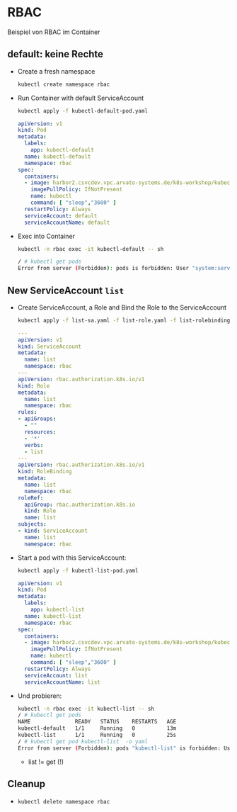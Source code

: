 # RBAC

Beispiel von RBAC im Container

## default: keine Rechte

* Create a fresh namespace
  ```bash
  kubectl create namespace rbac
  ```
* Run Container with default ServiceAccount
  ```bash
  kubectl apply -f kubectl-default-pod.yaml
  ```
  ```yaml
  apiVersion: v1
  kind: Pod
  metadata:
    labels:
      app: kubectl-default
    name: kubectl-default
    namespace: rbac
  spec:
    containers:
    - image: harbor2.csvcdev.vpc.arvato-systems.de/k8s-workshop/kubectl:1.20.0
      imagePullPolicy: IfNotPresent
      name: kubectl
      command: [ "sleep","3600" ]
    restartPolicy: Always
    serviceAccount: default
    serviceAccountName: default
  ```
* Exec into Container
  ```bash
  kubectl -n rbac exec -it kubectl-default -- sh
  ```
  ```bash
  / # kubectl get pods
  Error from server (Forbidden): pods is forbidden: User "system:serviceaccount:rbac:default" cannot list resource "pods" in API group "" in the namespace "rbac"
  ```

## New ServiceAccount `list`
* Create ServiceAccount, a Role and Bind the Role to the ServiceAccount
  ```bash
  kubectl apply -f list-sa.yaml -f list-role.yaml -f list-rolebinding.yaml
  ```
  ```yaml
  ---
  apiVersion: v1
  kind: ServiceAccount
  metadata:
    name: list
    namespace: rbac
  ---
  apiVersion: rbac.authorization.k8s.io/v1
  kind: Role
  metadata:
    name: list
    namespace: rbac
  rules:
  - apiGroups:
    - ""
    resources:
    - '*'
    verbs:
    - list
  ---
  apiVersion: rbac.authorization.k8s.io/v1
  kind: RoleBinding
  metadata:
    name: list
    namespace: rbac
  roleRef:
    apiGroup: rbac.authorization.k8s.io
    kind: Role
    name: list
  subjects:
  - kind: ServiceAccount
    name: list
    namespace: rbac
  ```
* Start a pod with this ServiceAccount:
  ```bash
  kubectl apply -f kubectl-list-pod.yaml
  ```
  ```yaml
  apiVersion: v1
  kind: Pod
  metadata:
    labels:
      app: kubectl-list
    name: kubectl-list
    namespace: rbac
  spec:
    containers:
    - image: harbor2.csvcdev.vpc.arvato-systems.de/k8s-workshop/kubectl:1.20.0
      imagePullPolicy: IfNotPresent
      name: kubectl
      command: [ "sleep","3600" ]
    restartPolicy: Always
    serviceAccount: list
    serviceAccountName: list
  ```
* Und probieren:
  ```bash
  kubectl -n rbac exec -it kubectl-list -- sh
  / # kubectl get pods
  NAME              READY   STATUS    RESTARTS   AGE
  kubectl-default   1/1     Running   0          13m
  kubectl-list      1/1     Running   0          25s
  / # kubectl get pod kubectl-list  -o yaml
  Error from server (Forbidden): pods "kubectl-list" is forbidden: User "system:serviceaccount:rbac:list" cannot get resource "pods" in API group "" in the namespace "rbac"
  ```
  * list != get (!)

## Cleanup
* `kubectl delete namespace rbac`